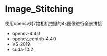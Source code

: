 # Image_Stitching
使用opencv对7路相机拍摄的4k图像进行全景拼接

- opencv-4.4.0
- opencv_contrib-4.4.0
- VS-2019
- cuda-10.2
